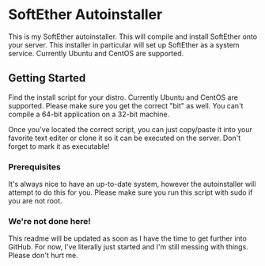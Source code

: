 # SoftEther Autoinstaller

This is my SoftEther autoinstaller. This will compile and install SoftEther onto your server. This installer in particular will set up SoftEther as a system service. Currently Ubuntu and CentOS are supported.

## Getting Started

Find the install script for your distro. Currently Ubuntu and CentOS are supported. Please make sure you get the correct "bit" as well. You can't compile a 64-bit application on a 32-bit machine.

Once you've located the correct script, you can just copy/paste it into your favorite text editer or clone it so it can be executed on the server. Don't forget to mark it as executable!

### Prerequisites

It's always nice to have an up-to-date system, however the autoinstaller will attempt to do this for you. Please make sure you run this script with sudo if you are not root.

### We're not done here!

This readme will be updated as soon as I have the time to get further into GitHub. For now, I've literally just started and I'm still messing with things. Please don't hurt me.
